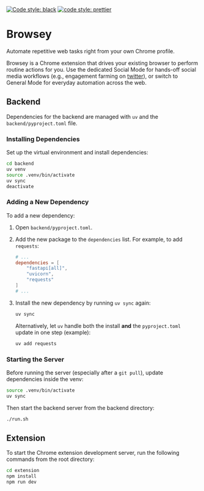 [![Code style: black](https://img.shields.io/badge/code%20style-black-000000.svg)](https://github.com/psf/black) [![code style: prettier](https://img.shields.io/badge/code_style-prettier-ff69b4.svg?style=flat-square)](https://github.com/prettier/prettier)

# Browsey
Automate repetitive web tasks right from your own Chrome profile.

Browsey is a Chrome extension that drives your existing browser to perform routine actions for you. Use the dedicated Social Mode for hands-off social media workflows (e.g., engagement farming on [twitter](https://x.com)), or switch to General Mode for everyday automation across the web.

## Backend

Dependencies for the backend are managed with `uv` and the `backend/pyproject.toml` file.

### Installing Dependencies

Set up the virtual environment and install dependencies:

```bash
cd backend
uv venv                   
source .venv/bin/activate 
uv sync                   
deactivate               
```

### Adding a New Dependency

To add a new dependency:

1.  Open `backend/pyproject.toml`.
2.  Add the new package to the `dependencies` list. For example, to add `requests`:
    ```toml
    # ...
    dependencies = [
        "fastapi[all]",
        "uvicorn",
        "requests"
    ]
    # ...
    ```
3.  Install the new dependency by running `uv sync` again:
    ```bash
    uv sync
    ```

    Alternatively, let `uv` handle both the install **and** the `pyproject.toml` update in one step (example):
    ```bash
    uv add requests
    ```

### Starting the Server

Before running the server (especially after a `git pull`), update dependencies inside the venv:

```bash
source .venv/bin/activate
uv sync
```

Then start the backend server from the backend directory:

```bash
./run.sh
```

## Extension

To start the Chrome extension development server, run the following commands from the root directory:

```bash
cd extension
npm install
npm run dev
``` 

